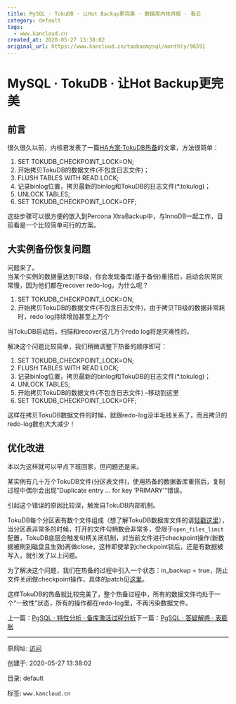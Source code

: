 ```yaml
---
title: MySQL · TokuDB · 让Hot Backup更完美 · 数据库内核月报 · 看云
category: default
tags: 
  - www.kancloud.cn
created_at: 2020-05-27 13:38:02
original_url: https://www.kancloud.cn/taobaomysql/monthly/96591
---
```


# MySQL · TokuDB · 让Hot Backup更完美

## 前言

很久很久以前，内核君发表了一篇[HA方案·TokuDB热备](http://mysql.taobao.org/index.php?title=MySQL%E5%86%85%E6%A0%B8%E6%9C%88%E6%8A%A5_2014.09#TokuDB.C2.B7_HA.E6.96.B9.E6.A1.88.C2.B7TokuDB.E7.83.AD.E5.A4.87)的文章，方法很简单：

1.  SET TOKUDB\_CHECKPOINT\_LOCK=ON;
2.  开始拷贝TokuDB的数据文件(不包含日志文件)；
3.  FLUSH TABLES WITH READ LOCK;
4.  记录binlog位置，拷贝最新的binlog和TokuDB的日志文件(\*.tokulog)；
5.  UNLOCK TABLES;
6.  SET TOKUDB\_CHECKPOINT\_LOCK=OFF;

这些步骤可以很方便的嵌入到Percona XtraBackup中，与InnoDB一起工作，目前看是一个比较简单可行的方案。

## 大实例备份恢复问题

问题来了。  
当某个实例的数据量达到TB级，你会发现备库(基于备份)重搭后，启动会灰常灰常慢，因为他们都在recover redo-log，为什么呢？

1.  SET TOKUDB\_CHECKPOINT\_LOCK=ON;
2.  开始拷贝TokuDB的数据文件(不包含日志文件)，由于拷贝TB级的数据非常耗时，redo log持续增加甚至上万个

当TokuDB启动后，扫描和recover这几万个redo log将是灾难性的。

解决这个问题比较简单，我们稍微调整下热备的顺序即可：

1.  SET TOKUDB\_CHECKPOINT\_LOCK=ON;
2.  FLUSH TABLES WITH READ LOCK;
3.  记录binlog位置，拷贝最新的binlog和TokuDB的日志文件(\*.tokulog)；
4.  UNLOCK TABLES;
5.  开始拷贝TokuDB的数据文件(不包含日志文件) –移动到这里
6.  SET TOKUDB\_CHECKPOINT\_LOCK=OFF;

这样在拷贝TokuDB数据文件的时候，就跟redo-log没半毛钱关系了，而且拷贝的redo-log数也大大减少！

## 优化改进

本以为这样就可以早点下班回家，但问题还是来。

某实例有几十万个TokuDB文件(分区表文件)，使用热备的数据备库重搭后，复制过程中偶尔会出现”Duplicate entry … for key ‘PRIMARY’“错误。

引起这个错误的原因比较深，触发自TokuDB内部机制。

TokuDB每个分区表有数个文件组成（想了解TokuDB数据库文件的请[轻戳这里](http://mysql.taobao.org/monthly/2015/09/10/)），当分区表非常多的时候，打开的文件句柄数会非常多，受限于`open_files_limit`配置，TokuDB底层会触发句柄关闭机制，对当前文件进行checkpoint操作(新数据被刷到磁盘且生效)再做close，这样即使拿到checkpoint锁后，还是有数据被写入，就引发了以上问题。

为了解决这个问题，我们在热备的过程中引入一个状态：in\_backup = true，防止文件关闭做checkpoint操作，具体的patch见[这里](https://github.com/percona/PerconaFT/pull/331/files)。

这样TokuDB的热备就比较完美了，整个热备过程中，所有的数据文件均处于一个“一致性”状态，所有的操作都在redo-log里，不再污染数据文件。

上一篇：[PgSQL · 特性分析 · 备库激活过程分析](https://www.kancloud.cn/taobaomysql/monthly/96590)下一篇：[PgSQL · 答疑解惑 · 表膨胀](https://www.kancloud.cn/taobaomysql/monthly/96592)

---------------------------------------------------


原网址: [访问](https://www.kancloud.cn/taobaomysql/monthly/96591)

创建于: 2020-05-27 13:38:02

目录: default

标签: `www.kancloud.cn`

